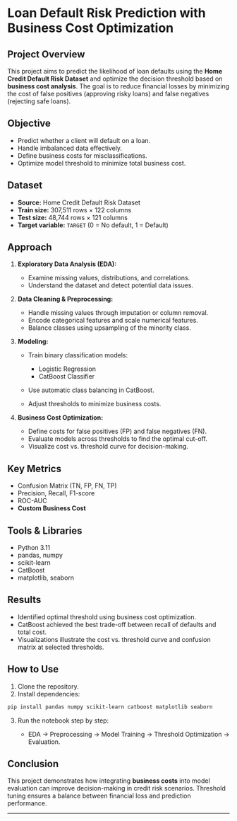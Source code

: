 # Loan Default Risk Prediction with Business Cost Optimization

## Project Overview

This project aims to predict the likelihood of loan defaults using the **Home Credit Default Risk Dataset** and optimize the decision threshold based on **business cost analysis**. The goal is to reduce financial losses by minimizing the cost of false positives (approving risky loans) and false negatives (rejecting safe loans).

## Objective

* Predict whether a client will default on a loan.
* Handle imbalanced data effectively.
* Define business costs for misclassifications.
* Optimize model threshold to minimize total business cost.

## Dataset

* **Source:** Home Credit Default Risk Dataset
* **Train size:** 307,511 rows × 122 columns
* **Test size:** 48,744 rows × 121 columns
* **Target variable:** `TARGET` (0 = No default, 1 = Default)

## Approach

1. **Exploratory Data Analysis (EDA):**

   * Examine missing values, distributions, and correlations.
   * Understand the dataset and detect potential data issues.

2. **Data Cleaning & Preprocessing:**

   * Handle missing values through imputation or column removal.
   * Encode categorical features and scale numerical features.
   * Balance classes using upsampling of the minority class.

3. **Modeling:**

   * Train binary classification models:

     * Logistic Regression
     * CatBoost Classifier
   * Use automatic class balancing in CatBoost.
   * Adjust thresholds to minimize business costs.

4. **Business Cost Optimization:**

   * Define costs for false positives (FP) and false negatives (FN).
   * Evaluate models across thresholds to find the optimal cut-off.
   * Visualize cost vs. threshold curve for decision-making.

## Key Metrics

* Confusion Matrix (TN, FP, FN, TP)
* Precision, Recall, F1-score
* ROC-AUC
* **Custom Business Cost**

## Tools & Libraries

* Python 3.11
* pandas, numpy
* scikit-learn
* CatBoost
* matplotlib, seaborn

## Results

* Identified optimal threshold using business cost optimization.
* CatBoost achieved the best trade-off between recall of defaults and total cost.
* Visualizations illustrate the cost vs. threshold curve and confusion matrix at selected thresholds.

## How to Use

1. Clone the repository.
2. Install dependencies:

```bash
pip install pandas numpy scikit-learn catboost matplotlib seaborn
```

3. Run the notebook step by step:

   * EDA → Preprocessing → Model Training → Threshold Optimization → Evaluation.

## Conclusion

This project demonstrates how integrating **business costs** into model evaluation can improve decision-making in credit risk scenarios. Threshold tuning ensures a balance between financial loss and prediction performance.

---
